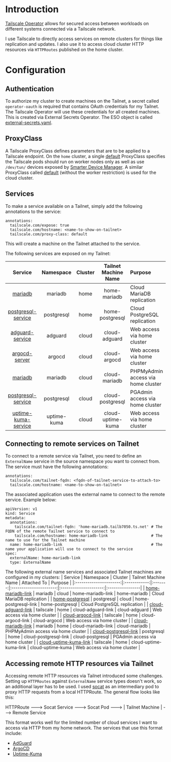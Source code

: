 # Introduction
[Tailscale Operator](https://tailscale.com/kb/1236/kubernetes-operator) allows for secured access between workloads on different systems connected via a Tailscale network.

I use Tailscale to directly access services on remote clusters for things like replication and updates. I also use it to access cloud cluster HTTP resources via `HTTPRoutes` published on the home cluster.

# Configuration
## Authentication
To authorize my cluster to create machines on the Tailnet, a secret called `operator-oauth` is required that contains OAuth credentials for my Tailnet. The Tailscale Operator will use these credentials for all created machines. This is created via External Secrets Operator. The ESO object is called [external-secrets.yaml](/manifests/network/tailscale/base/external-secrets.yaml).

## ProxyClass
A Tailscale ProxyClass defines parameters that are to be applied to a Tailscale endpoint. On the `home` cluster, a single [default](/manifests/network/tailscale/overlays/home/proxyclass.yaml) ProxyClass specifies the Tailscale pods should run on worker nodes only as well as use `/dev/tun/` devices exposed by [Smarter Device Manager](/manifests/system/smarter-device-manager). A similar ProxyClass called [default](/manifests/network/tailscale/overlays/cloud/proxyclass.yaml) (without the worker restriction) is used for the cloud cluster.

## Services
To make a service available on a Tailnet, simply add the following annotations to the service: 
```
annotations:
  tailscale.com/expose: true
  tailscale.com/hostname: <name-to-show-on-tailnet>
  tailscale.com/proxy-class: default
```
This will create a machine on the Tailnet attached to the service.

The following services are exposed on my Tailnet:

|     Service    |  Namespace  | Cluster |  Tailnet Machine Name  | Purpose                                |
|:--------------:|:-----------:|:-------:|:----------------------:|:---------------------------------------|
| [mariadb](/manifests/database/mariadb/values.yaml) | mariadb | home | home-mariadb | Cloud MariaDB replication |
| [postgresql-service](/manifests/database/postgresql/overlays/home/cluster.yaml) | postgresql | home | home-postgresql | Cloud PostgreSQL replication |
| [adguard-service](/manifests/apps/adguard/overlays/cloud/values.yaml) | adguard | cloud | cloud-adguard | Web access via home cluster |
| [argocd-server](/argocd/overlays/cloud/values.yaml) | argocd | cloud | cloud-argocd | Web access via home cluster |
| [mariadb](/manifests/database/mariadb-cloud/values.yaml) | mariadb | cloud | cloud-mariadb | PHPMyAdmin access via home cluster |
| [postgresql-service](/manifests/database/postgresql/overlays/cloud/cluster.yaml) | postgresql | cloud | cloud-postgresql | PGAdmin access via home cluster |
| [uptime-kuma-service](/manifests/monitoring/uptime-kuma/overlays/cloud/values.yaml) | uptime-kuma | cloud | cloud-uptime-kuma | Web access via home cluster |

## Connecting to remote services on Tailnet
To connect to a remote service via Tailnet, you need to define an `ExternalName` service in the source namespace you want to connect from.  The service must have the following annotations:
```
annotations:
  tailscale.com/tailnet-fqdn: <fqdn-of-tailnet-service-to-attach-to>
  tailscale.com/hostname: <name-to-show-on-tailnet>
```

The associated application uses the external name to connect to the remote service. Example below:

```
apiVersion: v1
kind: Service
metadata:
  annotations:
    tailscale.com/tailnet-fqdn: 'home-mariadb.tailb7050.ts.net' # The FQDN of the remote Tailnet service to connect to
    tailscale.com/hostname: home-mariadb-link                   # The name to use for the Tailnet machine
  name: home-mariadb-link                                       # The name your application will use to connect to the service
spec:
  externalName: home-mariadb-link
  type: ExternalName
```

The following external name services and associated Tailnet machines are configured in my clusters:
|     Service            |  Namespace   | Cluster |  Tailnet Machine Name  |      Attached To      | Purpose         |
|:----------------------:|:------------:|:-------:|:----------------------:|:---------------------:|:----------------|
| [home-mariadb-link](/manifests/database/mariadb-cloud/service.yaml) | mariadb | cloud | home-mariadb-link | home-mariadb | Cloud MariaDB replication |
| [home-postgresql](/manifests/database/postgresql/overlays/cloud/service.yaml) | postgresql | cloud | home-postgresql-link | home-postgresql | Cloud PostgreSQL replication |
| [cloud-adguard-link](/manifests/network/tailscale/overlays/home/tunnel-cloud-adguard.yaml) | tailscale | home | cloud-adguard-link | cloud-adguard | Web access via home cluster |
| [cloud-argocd-link](/manifests/network/tailscale/overlays/home/tunnel-cloud-argocd.yaml) | tailscale | home | cloud-argocd-link | cloud-argocd | Web access via home cluster |
| [cloud-mariadb-link](/manifests/database/phpmyadmin/service.yaml) | mariadb | home | cloud-mariadb-link | cloud-mariadb | PHPMyAdmin access via home cluster |
| [cloud-postgresql-link](/manifests/database/postgresql/overlays/home/service.yaml) | postgresql | home | cloud-postgresql-link | cloud-postgresql | PGAdmin access via home cluster |
| [cloud-uptime-kuma-link](/manifests/network/tailscale/overlays/home/tunnel-cloud-uptime-kuma.yaml) | tailscale | home | cloud-uptime-kuma-link | cloud-uptime-kuma | Web access via home cluster |

## Accessing remote HTTP resources via Tailnet
Accessing remote HTTP resources via Tailnet introduced some challenges. Setting up `HTTPRoutes` against `ExternalName` service types doesn't work, so an additional layer has to be used. I used [socat](https://linux.die.net/man/1/socat) as an intermediary pod to proxy HTTP requests from a local HTTPRoute. The general flow looks like this:

HTTPRoute ---> Socat Service ---> Socat Pod ---> | Tailnet Machine | ---> Remote Service

This format works well for the limited number of cloud services I want to access via HTTP from my home network. The services that use this format include:
- [AdGuard](/manifests/network/tailscale/overlays/home/tunnel-cloud-adguard.yaml)
- [ArgoCD](/manifests/network/tailscale/overlays/home/tunnel-cloud-argocd.yaml)
- [Uptime-Kuma](/manifests/network/tailscale/overlays/home/tunnel-cloud-uptime-kuma.yaml)